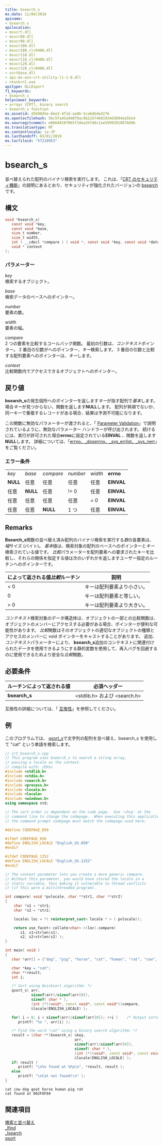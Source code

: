 ```yaml
---
title: bsearch_s
ms.date: 11/04/2016
apiname:
- bsearch_s
apilocation:
- msvcrt.dll
- msvcr80.dll
- msvcr90.dll
- msvcr100.dll
- msvcr100_clr0400.dll
- msvcr110.dll
- msvcr110_clr0400.dll
- msvcr120.dll
- msvcr120_clr0400.dll
- ucrtbase.dll
- api-ms-win-crt-utility-l1-1-0.dll
- ntoskrnl.exe
apitype: DLLExport
f1_keywords:
- bsearch_s
helpviewer_keywords:
- arrays [CRT], binary search
- bsearch_s function
ms.assetid: d5690d5e-6be3-4f1d-aa0b-5ca6dbded276
ms.openlocfilehash: 56c5fa45a9d8f9ac9b22474601934d3994da55e4
ms.sourcegitcommit: e06648107065f3dea35f40c1ae5999391087b80b
ms.translationtype: MT
ms.contentlocale: ja-JP
ms.lasthandoff: 03/01/2019
ms.locfileid: "57210953"
---
```

# <a name="bsearchs"></a>bsearch_s

並べ替えられた配列のバイナリ検索を実行します。 これは、「[CRT のセキュリティ機能](../../c-runtime-library/security-features-in-the-crt.md)」の説明にあるとおり、セキュリティが強化されたバージョンの [bsearch](bsearch.md) です。

## <a name="syntax"></a>構文

```C
void *bsearch_s(
   const void *key,
   const void *base,
   size_t number,
   size_t width,
   int ( __cdecl *compare ) ( void *, const void *key, const void *datum),
   void * context
);
```

### <a name="parameters"></a>パラメーター

*key*<br/>
検索するオブジェクト。

*base*<br/>
検索データのベースへのポインター。

*number*<br/>
要素の数。

*width*<br/>
要素の幅。

*compare*<br/>
2 つの要素を比較するコールバック関数。 最初の引数は、*コンテキスト*ポインター。 2 番目の引数がへのポインター、*キー*検索します。 3 番目の引数と比較する配列要素へのポインターは、*キー*します。

*context*<br/>
比較関数内でアクセスできるオブジェクトへのポインター。

## <a name="return-value"></a>戻り値

**bsearch_s**の発生個所へのポインターを返します*キー*が指す配列で*基本*します。 場合*キー*が見つからない、関数を返します**NULL**します。 配列が昇順でないか、同一キーで重複するレコードがある場合、結果は予測不可能になります。

この関数に無効なパラメーターが渡されると、「 [Parameter Validation](../../c-runtime-library/parameter-validation.md)」で説明されているように、無効なパラメーター ハンドラーが呼び出されます。 続けるには、実行が許可された場合**errno**に設定されている**EINVAL** 、関数を返します**NULL**します。 詳細については、「[errno、_doserrno、_sys_errlist、_sys_nerr](../../c-runtime-library/errno-doserrno-sys-errlist-and-sys-nerr.md)」をご覧ください。

### <a name="error-conditions"></a>エラー条件

|||||||
|-|-|-|-|-|-|
|*key*|*base*|*compare*|*number*|*width*|**errno**|
|**NULL**|任意|任意|任意|任意|**EINVAL**|
|任意|**NULL**|任意|!= 0|任意|**EINVAL**|
|任意|任意|任意|任意|= 0|**EINVAL**|
|任意|任意|**NULL**|1 つ|任意|**EINVAL**|

## <a name="remarks"></a>Remarks

**Bsearch_s**関数の並べ替え済み配列のバイナリ検索を実行する*数*の各要素は、*幅*サイズ (バイト)。 *基本*値は、検索対象の配列のベースへのポインターと*キー*検索されている値です。 *比較*パラメーターを配列要素への要求されたキーを比較し、それらの関係を指定する値は次のいずれかを返しますユーザー指定のルーチンへのポインターです。

|によって返される値*比較*ルーチン|説明|
|-----------------------------------------|-----------------|
|\< 0|キーは配列要素より小さい。|
|0|キーは配列要素と等しい。|
|> 0|キーは配列要素より大きい。|

*コンテキスト*検索対象のデータ構造体は、オブジェクトの一部との比較関数は、オブジェクトのメンバーにアクセスする必要がある場合、ポインターが便利な可能性があります。 *比較*関数はそのオブジェクトの適切なオブジェクトの種類とアクセスのメンバーに void ポインターをキャストすることがあります。 追加、*コンテキスト*パラメーターにより、 **bsearch_s**追加のコンテキストに関連付けられたデータを使用できるようにする静的変数を使用して、再入バグを回避するのに使用できるためより安全な*比較*関数。

## <a name="requirements"></a>必要条件

|ルーチンによって返される値|必須ヘッダー|
|-------------|---------------------|
|**bsearch_s**|\<stdlib.h> および \<search.h>|

互換性の詳細については、「 [互換性](../../c-runtime-library/compatibility.md)」を参照してください。

## <a name="example"></a>例

このプログラムでは、 [qsort_s](qsort-s.md)で文字列の配列を並べ替え、bsearch_s を使用して "cat" という単語を検索します。

```cpp
// crt_bsearch_s.cpp
// This program uses bsearch_s to search a string array,
// passing a locale as the context.
// compile with: /EHsc
#include <stdlib.h>
#include <stdio.h>
#include <search.h>
#include <process.h>
#include <locale.h>
#include <locale>
#include <windows.h>
using namespace std;

// The sort order is dependent on the code page.  Use 'chcp' at the
// command line to change the codepage.  When executing this application,
// the command prompt codepage must match the codepage used here:

#define CODEPAGE_850

#ifdef CODEPAGE_850
#define ENGLISH_LOCALE "English_US.850"
#endif

#ifdef CODEPAGE_1252
#define ENGLISH_LOCALE "English_US.1252"
#endif

// The context parameter lets you create a more generic compare.
// Without this parameter, you would have stored the locale in a
// static variable, thus making it vulnerable to thread conflicts
// (if this were a multithreaded program).

int compare( void *pvlocale, char **str1, char **str2)
{
    char *s1 = *str1;
    char *s2 = *str2;

    locale& loc = *( reinterpret_cast< locale * > ( pvlocale));

    return use_facet< collate<char> >(loc).compare(
       s1, s1+strlen(s1),
       s2, s2+strlen(s2) );
}

int main( void )
{
   char *arr[] = {"dog", "pig", "horse", "cat", "human", "rat", "cow", "goat"};

   char *key = "cat";
   char **result;
   int i;

   /* Sort using Quicksort algorithm: */
   qsort_s( arr,
            sizeof(arr)/sizeof(arr[0]),
            sizeof( char * ),
            (int (*)(void*, const void*, const void*))compare,
            &locale(ENGLISH_LOCALE) );

   for( i = 0; i < sizeof(arr)/sizeof(arr[0]); ++i )    /* Output sorted list */
      printf( "%s ", arr[i] );

   /* Find the word "cat" using a binary search algorithm: */
   result = (char **)bsearch_s( &key,
                                arr,
                                sizeof(arr)/sizeof(arr[0]),
                                sizeof( char * ),
                                (int (*)(void*, const void*, const void*))compare,
                                &locale(ENGLISH_LOCALE) );
   if( result )
      printf( "\n%s found at %Fp\n", *result, result );
   else
      printf( "\nCat not found!\n" );
}
```

```Output
cat cow dog goat horse human pig rat
cat found at 002F0F04
```

## <a name="see-also"></a>関連項目

[検索と並べ替え](../../c-runtime-library/searching-and-sorting.md)<br/>
[_lfind](lfind.md)<br/>
[_lsearch](lsearch.md)<br/>
[qsort](qsort.md)<br/>
